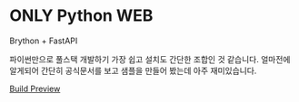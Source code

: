 # ONLY Python WEB

Brython + FastAPI

파이썬만으로 풀스택 개발하기 가장 쉽고 설치도 간단한 조합인 것 같습니다.
얼마전에 알게되어 간단히 공식문서를 보고 샘플을 만들어 봤는데 아주 재미있습니다.

[Build Preview](https://youtu.be/diFa0oHzfgo) 